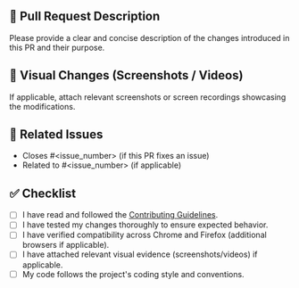 ## 📌 Pull Request Description
Please provide a clear and concise description of the changes introduced in this PR and their purpose.

## 🎨 Visual Changes (Screenshots / Videos)
If applicable, attach relevant screenshots or screen recordings showcasing the modifications.

## 🔗 Related Issues
- Closes #<issue_number> (if this PR fixes an issue)
- Related to #<issue_number> (if applicable)

## ✅ Checklist
- [ ] I have read and followed the [Contributing Guidelines](https://github.com/XengShi/materialYouNewTab/blob/main/CONTRIBUTING.md).
- [ ] I have tested my changes thoroughly to ensure expected behavior.
- [ ] I have verified compatibility across Chrome and Firefox (additional browsers if applicable).
- [ ] I have attached relevant visual evidence (screenshots/videos) if applicable.
- [ ] My code follows the project's coding style and conventions.